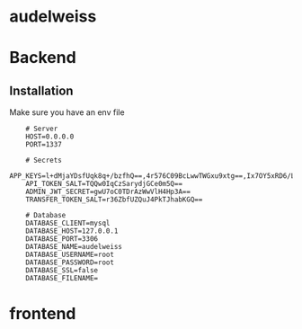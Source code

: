 # audelweiss



# Backend

## Installation

Make sure you have an env file

```dotenv
    # Server
    HOST=0.0.0.0
    PORT=1337

    # Secrets
    APP_KEYS=l+dMjaYDsfUqk8q+/bzfhQ==,4r576C09BcLwwTWGxu9xtg==,Ix7OY5xRD6/LGDgQuFH2zA==,wcmYm9UciHxYXe8XLzuo+g==
    API_TOKEN_SALT=TQQw0IqCzSarydjGCe0m5Q==
    ADMIN_JWT_SECRET=gwU7oC0TDrAzWwVlH4Hp3A==
    TRANSFER_TOKEN_SALT=r36ZbfUZQuJ4PkTJhabKGQ==

    # Database
    DATABASE_CLIENT=mysql
    DATABASE_HOST=127.0.0.1
    DATABASE_PORT=3306
    DATABASE_NAME=audelweiss
    DATABASE_USERNAME=root
    DATABASE_PASSWORD=root
    DATABASE_SSL=false
    DATABASE_FILENAME=
```

# frontend
